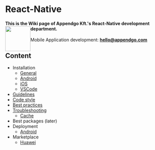 # React-Native

#### This is the Wiki page of Appendgo Kft.'s React-Native development department. <img height="80" style="float:left" src="https://user-images.githubusercontent.com/645053/236628029-2b639e90-a9a2-40f1-ba2d-8d77181ae27a.png">

Mobile Application development: **hello@appendgo.com**

## Content

* Installation
  * [General](installation/GENERAL.MD)
  * [Android](installation/ANDROID.MD)
  * [iOS](installation/IOS.MD)
  * [VSCode](installation/VSCODE.MD)
* [Guidelines](main/GUIDELINES.MD)
* [Code style](main/CODE-STYLE.MD)
* [Best practices](main/BEST-PRACTICES.MD)
* [Troubleshooting](main/TROUBLESHOOTING.MD)
  * [Cache](troubleshooting/cache.MD) 
* Best packages (later)
* Deployment
  * [Android](deploy/ANDROID.MD)
* Marketplace
  * [Huawei](marketplace/HUAWEI.MD)


